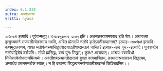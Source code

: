 ```yaml
---
index: 6.1.220
sutra: अन्तोऽवत्याः
vritti: nyasa

---
```

`अजिरवती` इत्यादि। पूर्ववन्मतुप्। `पित्त्वादनुदात्तत्वं प्राप्तम्` इति। अतसतस्यायमपवाद इति शेषः। अथावत्या इत्युच्यमाने राजवतीत्येतस्मान्न भवति, अस्ति ह्येतदपि नलोपे कृतेऽवतीशब्दान्तम्? इत्याह--`स्वरविधौ` इत्यादि। कथमुदाहरणम्, यावत मतोर्वत्वस्यासिद्धत्वादत्रादतीशब्दान्तत्वं नास्ति? इत्याह--`वत्वं पुनः`--इत्यादि। पुनःशब्देन नलोपाद्विशेषं दर्शयति। लोपो ह्यसिद्धः, वत्वं पुनः सिद्धम्। कुतः? आश्रयात्। आश्रयः स्वरविधौ निमित्तत्वेनोपादानमित्यर्थः। अवतीशब्दस्यान्तोदात्तत्वं ब्रुवता वत्वमाश्रितम्, तस्मादाश्रयात्तस्य सिद्धत्वम्, अन्यथैव वचनमनर्थकं स्यात्। न हि वत्वस्य सिद्धत्वमन्तरेणावतीशब्दान्तं किञ्चिदस्ति।।